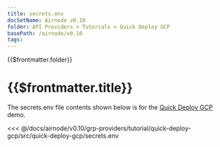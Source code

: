 ```yaml
---
title: secrets.env
docSetName: Airnode v0.10
folder: API Providers > Tutorials > Quick Deploy GCP
basePath: /airnode/v0.10
tags:
---
```


<TitleSpan>{{$frontmatter.folder}}</TitleSpan>

# {{$frontmatter.title}}

<VersionWarning/>

The secrets.env file contents shown below is for the [Quick Deploy GCP](./)
demo.

<!-- prettier-ignore -->
<<< @/docs/airnode/v0.10/grp-providers/tutorial/quick-deploy-gcp/src/quick-deploy-gcp/secrets.env
